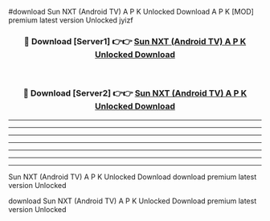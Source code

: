 #download Sun NXT (Android TV) A P K Unlocked Download A P K [MOD] premium latest version Unlocked jyizf 



<div align="center">
<h3>🔴 Download [Server1] 👉👉 <a href="https://apkdownload1.web.app/">Sun NXT (Android TV) A P K Unlocked Download</a></h3><br>

<h3>🔴 Download [Server2] 👉👉 <a href="https://apkdownload1.web.app/">Sun NXT (Android TV) A P K Unlocked Download</a></h3>
</div>





----------------------------------------------------------

----------------------------------------------------------

----------------------------------------------------------

----------------------------------------------------------

----------------------------------------------------------

----------------------------------------------------------

----------------------------------------------------------

Sun NXT (Android TV) A P K Unlocked Download download premium latest version Unlocked

download Sun NXT (Android TV) A P K Unlocked Download premium latest version Unlocked
